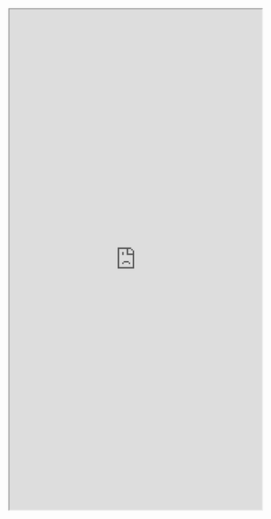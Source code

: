 <iframe src="https://github.tim-wcx.ltd/docsify/document/kuangbin%E7%9A%84ACM%E6%A8%A1%E6%9D%BF%EF%BC%88%E6%96%B0%EF%BC%89_2.pdf" width="100%" height="1000px">

This browser does not support PDFs. Please download the PDF to view it: <a href="https://github.tim-wcx.ltd/docsify/document/kuangbin%E7%9A%84ACM%E6%A8%A1%E6%9D%BF%EF%BC%88%E6%96%B0%EF%BC%89_2.pdf">Download PDF</a>

</iframe>

